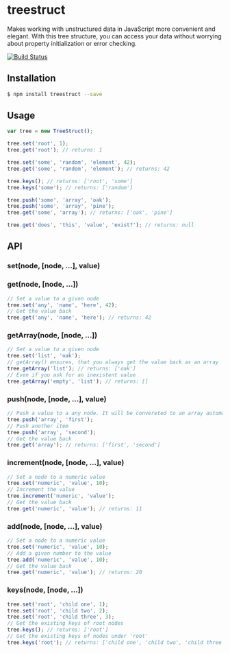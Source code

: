 # treestruct
Makes working with unstructured data in JavaScript more convenient and elegant. 
With this tree structure, you can access your data without worrying about property initialization or error checking. 

[![Build Status](https://travis-ci.org/picco/treestruct.svg?branch=master)](https://travis-ci.org/picco/treestruct)

## Installation
```bash
$ npm install treestruct --save
```

## Usage
```javascript
var tree = new TreeStruct();

tree.set('root', 1);
tree.get('root'); // returns: 1

tree.set('some', 'random', 'element', 42);
tree.get('some', 'random', 'element'); // returns: 42

tree.keys(); // returns: ['root', 'some']
tree.keys('some'); // returns: ['random']

tree.push('some', 'array', 'oak');
tree.push('some', 'array', 'pine');
tree.get('some', 'array'); // returns: ['oak', 'pine']

tree.get('does', 'this', 'value', 'exist?'); // returns: null
```
## API

### set(node, [node, ...], value)
### get(node, [node, ...])
```javascript
// Set a value to a given node
tree.set('any', 'name', 'here', 42);
// Get the value back
tree.get('any', 'name', 'here'); // returns: 42
```
### getArray(node, [node, ...])
```javascript
// Set a value to a given node
tree.set('list', 'oak');
// getArray() ensures, that you always get the value back as an array
tree.getArray('list'); // returns: ['oak']
// Even if you ask for an inexistent value
tree.getArray('empty', 'list'); // returns: []
```
### push(node, [node, ...], value)
```javascript
// Push a value to a any node. It will be convereted to an array automatically
tree.push('array', 'first');
// Push another item
tree.push('array', 'second');
// Get the value back
tree.get('array'); // returns: ['first', 'second']
```
### increment(node, [node, ...], value)
```javascript
// Set a node to a numeric value
tree.set('numeric', 'value', 10);
// Increment the value
tree.increment('numeric', 'value');
// Get the value back
tree.get('numeric', 'value'); // returns: 11
```
### add(node, [node, ...], value)
```javascript
// Set a node to a numeric value
tree.set('numeric', 'value', 10);
// Add a given number to the value
tree.add('numeric', 'value', 10);
// Get the value back
tree.get('numeric', 'value'); // returns: 20
```
### keys(node, [node, ...])
```javascript
tree.set('root', 'child one', 1);
tree.set('root', 'child two', 2);
tree.set('root', 'child three', 3);
// Get the existing keys of root nodes
tree.keys(); // returns: ['root']
// Get the existing keys of nodes under 'root'
tree.keys('root'); // returns: ['child one', 'child two', 'child three']
```
